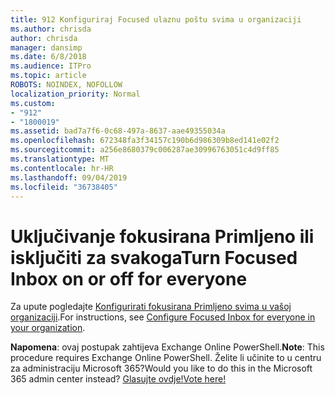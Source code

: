 ```yaml
---
title: 912 Konfiguriraj Focused ulaznu poštu svima u organizaciji
ms.author: chrisda
author: chrisda
manager: dansimp
ms.date: 6/8/2018
ms.audience: ITPro
ms.topic: article
ROBOTS: NOINDEX, NOFOLLOW
localization_priority: Normal
ms.custom:
- "912"
- "1800019"
ms.assetid: bad7a7f6-0c68-497a-8637-aae49355034a
ms.openlocfilehash: 672348fa3f34157c190b6d986309b8ed141e02f2
ms.sourcegitcommit: a256e8680379c006287ae30996763051c4d9ff85
ms.translationtype: MT
ms.contentlocale: hr-HR
ms.lasthandoff: 09/04/2019
ms.locfileid: "36738405"
---
```

# <a name="turn-focused-inbox-on-or-off-for-everyone"></a><span data-ttu-id="34c8f-102">Uključivanje fokusirana Primljeno ili isključiti za svakoga</span><span class="sxs-lookup"><span data-stu-id="34c8f-102">Turn Focused Inbox on or off for everyone</span></span>

<span data-ttu-id="34c8f-103">Za upute pogledajte [Konfigurirati fokusirana Primljeno svima u vašoj organizaciji](https://docs.microsoft.com/office365/admin/setup/configure-focused-inbox).</span><span class="sxs-lookup"><span data-stu-id="34c8f-103">For instructions, see [Configure Focused Inbox for everyone in your organization](https://docs.microsoft.com/office365/admin/setup/configure-focused-inbox).</span></span>

<span data-ttu-id="34c8f-104">**Napomena**: ovaj postupak zahtijeva Exchange Online PowerShell.</span><span class="sxs-lookup"><span data-stu-id="34c8f-104">**Note**: This procedure requires Exchange Online PowerShell.</span></span> <span data-ttu-id="34c8f-105">Želite li učinite to u centru za administraciju Microsoft 365?</span><span class="sxs-lookup"><span data-stu-id="34c8f-105">Would you like to do this in the Microsoft 365 admin center instead?</span></span> [<span data-ttu-id="34c8f-106">Glasujte ovdje!</span><span class="sxs-lookup"><span data-stu-id="34c8f-106">Vote here!</span></span>](https://go.microsoft.com/fwlink/p/?linkid=862489)
